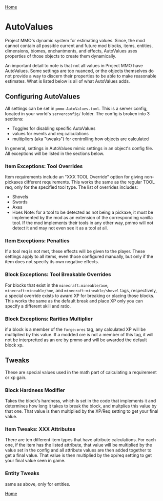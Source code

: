 [Home](../home.md)

# AutoValues
Project MMO's dynamic system for estimating values.  Since, the mod cannot contain all possible current and future mod blocks, items, entities, dimensions, biomes, enchantments, and effects, AutoValues uses properties of those objects to create them dynamically.

An important detail to note is that not all values in Project MMO have AutoValues.  Some settings are too nuanced, or the objects themselves do not provide a way to discern their properties to be able to make reasonable estimates.  What is listed below is all of what AutoValues adds.

## Configuring AutoValues
All settings can be set in `pmmo-AutoValues.toml`.  This is a server config, located in your world's `serverconfig/` folder.  The config is broken into 3 sections: 
- Toggles for disabling specific AutoValues
- values for events and req calculations
- multipliers (aka "tweaks") for controlling how objects are calculated

In general, settings in AutoValues mimic settings in an object's config file.  All exceptions will be listed in the sections below.

### Item Exceptions: Tool Overrides
Item requirements include an "XXX TOOL Override" option for giving non-pickaxes different requirements.  This works the same as the regular TOOL req, only for the specified tool type.  The list of overrides includes:
- Shovels
- Swords
- Axes
- Hoes
Note: for a tool to be detected as not being a pickaxe, it must be implemented by the mod as an extension of the corresponding vanilla tool.  If the mod implements their tools in any other way, pmmo will not detect it and may not even see it as a tool at all.

### Item Exceptions: Penalties
If a tool req is not met, these effects will be given to the player.  These settings apply to all items, even those configured manually, but only if the item does not specify its own negative effects.  

### Block Exceptions: Tool Breakable Overrides
For blocks that exist in the `minecraft:mineable/axe`, `minecraft:mineable/hoe`, and `minecraft:mineable/shovel` tags, respectively, a special override exists to award XP for breaking or placing those blocks.  This works the same as the default break and place XP only you can specify a different skill and ratio.

### Block Exceptions: Rarities Multiplier
if a block is a member of the `forge:ores` tag, any calculated XP will be multiplied by this value.  If a modded ore is not a member of this tag, it will not be interpretted as an ore by pmmo and will be awarded the default block xp.



## Tweaks
These are special values used in the math part of calculating a requirement or xp gain.

### Block Hardness Modifier
Takes the block's hardness, which is set in the code that implements it and determines how long it takes to break the block, and multplies this value by that one.  That value is then multiplied by the XP/Req setting to get your final value.

### Item Tweaks: XXX Attributes
There are ten different item types that have attribute calculations.  For each one, if the item has the listed attribute, that value will be multiplied by the value set in the config and all attribute values are then added together to get a final value.  That value is then multiplied by the xp/req setting to get your final value seen in game.

### Entity Tweaks
same as above, only for entities.

[Home](../home.md)